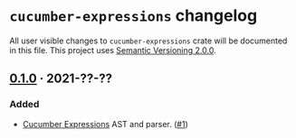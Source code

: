 `cucumber-expressions` changelog
================================

All user visible changes to `cucumber-expressions` crate will be documented in this file. This project uses [Semantic Versioning 2.0.0].




## [0.1.0] · 2021-??-??
[0.1.0]: /../../tree/v0.1.0

### Added

- [Cucumber Expressions] AST and parser. ([#1])

[#1]: /../../pull/1




[Cucumber Expressions]: https://github.com/cucumber/cucumber-expressions#readme
[Semantic Versioning 2.0.0]: https://semver.org
